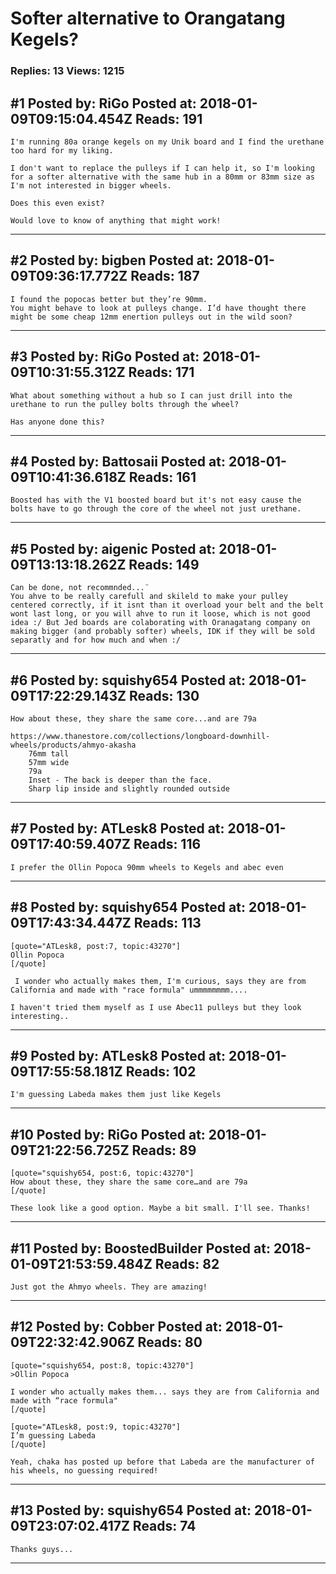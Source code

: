 # Softer alternative to Orangatang Kegels?

### Replies: 13 Views: 1215

## \#1 Posted by: RiGo Posted at: 2018-01-09T09:15:04.454Z Reads: 191

```
I'm running 80a orange kegels on my Unik board and I find the urethane too hard for my liking.

I don't want to replace the pulleys if I can help it, so I'm looking for a softer alternative with the same hub in a 80mm or 83mm size as I'm not interested in bigger wheels.

Does this even exist?

Would love to know of anything that might work!
```

---
## \#2 Posted by: bigben Posted at: 2018-01-09T09:36:17.772Z Reads: 187

```
I found the popocas better but they’re 90mm.
You might behave to look at pulleys change. I’d have thought there might be some cheap 12mm enertion pulleys out in the wild soon?
```

---
## \#3 Posted by: RiGo Posted at: 2018-01-09T10:31:55.312Z Reads: 171

```
What about something without a hub so I can just drill into the urethane to run the pulley bolts through the wheel?

Has anyone done this?
```

---
## \#4 Posted by: Battosaii Posted at: 2018-01-09T10:41:36.618Z Reads: 161

```
Boosted has with the V1 boosted board but it's not easy cause the bolts have to go through the core of the wheel not just urethane.
```

---
## \#5 Posted by: aigenic Posted at: 2018-01-09T13:13:18.262Z Reads: 149

```
Can be done, not recommnded...¨
You ahve to be really carefull and skileld to make your pulley centered correctly, if it isnt than it overload your belt and the belt wont last long, or you will ahve to run it loose, which is not good idea :/ But Jed boards are colaborating with Oranagatang company on making bigger (and probably softer) wheels, IDK if they will be sold separatly and for how much and when :/
```

---
## \#6 Posted by: squishy654 Posted at: 2018-01-09T17:22:29.143Z Reads: 130

```
How about these, they share the same core...and are 79a

https://www.thanestore.com/collections/longboard-downhill-wheels/products/ahmyo-akasha
    76mm tall
    57mm wide
    79a
    Inset - The back is deeper than the face.
    Sharp lip inside and slightly rounded outside
```

---
## \#7 Posted by: ATLesk8 Posted at: 2018-01-09T17:40:59.407Z Reads: 116

```
I prefer the Ollin Popoca 90mm wheels to Kegels and abec even
```

---
## \#8 Posted by: squishy654 Posted at: 2018-01-09T17:43:34.447Z Reads: 113

```
[quote="ATLesk8, post:7, topic:43270"]
Ollin Popoca
[/quote]

 I wonder who actually makes them, I'm curious, says they are from California and made with "race formula" ummmmmmmm....

I haven't tried them myself as I use Abec11 pulleys but they look interesting..
```

---
## \#9 Posted by: ATLesk8 Posted at: 2018-01-09T17:55:58.181Z Reads: 102

```
I'm guessing Labeda makes them just like Kegels
```

---
## \#10 Posted by: RiGo Posted at: 2018-01-09T21:22:56.725Z Reads: 89

```
[quote="squishy654, post:6, topic:43270"]
How about these, they share the same core…and are 79a
[/quote]

These look like a good option. Maybe a bit small. I'll see. Thanks!
```

---
## \#11 Posted by: BoostedBuilder Posted at: 2018-01-09T21:53:59.484Z Reads: 82

```
Just got the Ahmyo wheels. They are amazing!
```

---
## \#12 Posted by: Cobber Posted at: 2018-01-09T22:32:42.906Z Reads: 80

```
[quote="squishy654, post:8, topic:43270"]
>Ollin Popoca

I wonder who actually makes them... says they are from California and made with “race formula"
[/quote]

[quote="ATLesk8, post:9, topic:43270"]
I’m guessing Labeda
[/quote]

Yeah, chaka has posted up before that Labeda are the manufacturer of his wheels, no guessing required!
```

---
## \#13 Posted by: squishy654 Posted at: 2018-01-09T23:07:02.417Z Reads: 74

```
Thanks guys...
```

---

